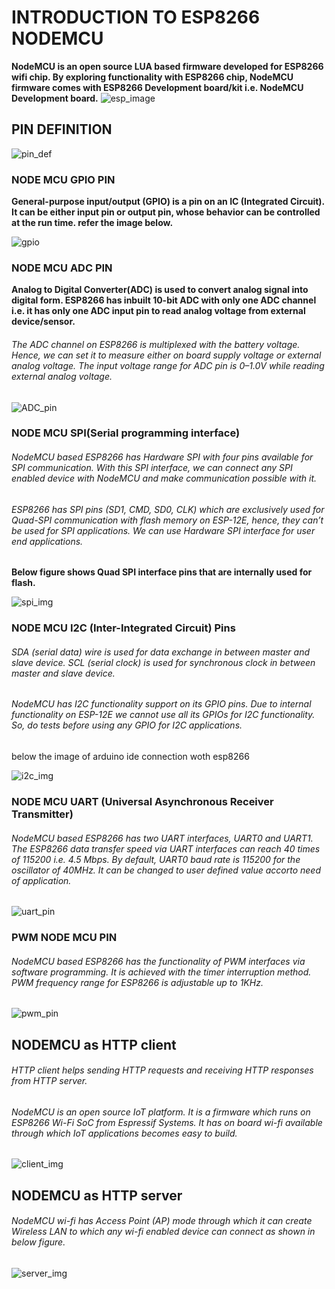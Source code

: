 # INTRODUCTION TO  ESP8266 NODEMCU

**NodeMCU is an open source LUA based firmware developed for ESP8266 wifi chip. By exploring functionality with ESP8266 chip, NodeMCU firmware comes with ESP8266 Development board/kit i.e. NodeMCU Development board.**
![esp_image](https://www.electronicwings.com/public/images/user_images/images/NodeMCU/NodeMCU%20Development%20Boards/Node-MCU-Devkit-1-0.jpg)


## PIN DEFINITION
![pin_def](https://www.electronicwings.com/public/images/user_images/images/NodeMCU/NodeMCU%20Development%20Boards/NODEMCU_DEVKIT_V1_0_PINMAP.png)

### NODE MCU GPIO PIN

**General-purpose input/output (GPIO) is a pin on an IC (Integrated Circuit). It can be either input pin or output pin, whose behavior can be controlled at the run time. refer the image below.**

![gpio](https://www.electronicwings.com/public/images/user_images/images/NodeMCU/NodeMCU%20Basics%20using%20ESPlorer%20IDE/NodeMCU%20GPIO/NodeMCU%20GPIOs.png)

### NODE MCU ADC PIN

**Analog to Digital Converter(ADC) is used to convert analog signal into digital form. ESP8266 has inbuilt 10-bit ADC with only one ADC channel i.e. it has only one ADC input pin to read analog voltage from external device/sensor.**
###### The ADC channel on ESP8266 is multiplexed with the battery voltage. Hence, we can set it to measure either on board supply voltage or external analog voltage. The input voltage range for ADC pin is 0–1.0V while reading external analog voltage.
![ADC_pin](https://www.electronicwings.com/public/images/user_images/images/NodeMCU/NodeMCU%20Basics%20using%20ESPlorer%20IDE/NodeMCU%20ADC/NodeMCU_ADC_Pin.png)

### NODE MCU SPI(Serial programming interface)

###### NodeMCU based ESP8266 has Hardware SPI with four pins available for SPI communication. With this SPI interface, we can connect any SPI enabled device with NodeMCU and make communication possible with it.


###### ESP8266 has SPI pins (SD1, CMD, SD0, CLK) which are exclusively used for Quad-SPI communication with flash memory on ESP-12E, hence, they can’t be used for SPI applications. We can use Hardware SPI interface for user end applications.

**Below figure shows Quad SPI interface pins that are internally used for flash.**

![spi_img](https://www.electronicwings.com/public/images/user_images/images/NodeMCU/NodeMCU%20Basics%20using%20Arduino%20IDE/NodeMCU%20SPI/NodeMCU_SPI_Pins.png)

### NODE MCU I2C (Inter-Integrated Circuit) Pins

###### SDA (serial data) wire is used for data exchange in between master and slave device. SCL (serial clock) is used for synchronous clock in between master and slave device.

###### NodeMCU has I2C functionality support on its GPIO pins. Due to internal functionality on ESP-12E we cannot use all its GPIOs for I2C functionality. So, do tests before using any GPIO for I2C applications.

below the image of arduino ide connection woth esp8266

![i2c_img](https://www.electronicwings.com/public/images/user_images/images/NodeMCU/NodeMCU%20Basics%20using%20ESPlorer%20IDE/NodeMCU%20I2C/Arduino_NodeMCU_I2C_Interface.png)

 ### NODE MCU UART (Universal Asynchronous Receiver Transmitter)
 
 ###### NodeMCU based ESP8266 has two UART interfaces, UART0 and UART1. The ESP8266 data transfer speed via UART interfaces can reach 40 times of 115200 i.e. 4.5 Mbps. By default, UART0 baud rate is 115200 for the oscillator of 40MHz. It can be changed to user defined value accorto need of application.

![uart_pin](https://www.electronicwings.com/public/images/user_images/images/NodeMCU/NodeMCU%20Basics%20using%20ESPlorer%20IDE/NodeMCU%20UART/NodeMCU_UART_Pins.png)

### PWM NODE MCU PIN

###### NodeMCU based ESP8266 has the functionality of PWM interfaces via software programming. It is achieved with the timer interruption method. PWM frequency range for ESP8266 is adjustable up to 1KHz.


![pwm_pin](https://www.electronicwings.com/public/images/user_images/images/NodeMCU/NodeMCU%20Basics%20using%20Arduino%20IDE/NodeMCU%20PWM/NodeMCU_PWM_Pins.png)

## NODEMCU as HTTP client
###### HTTP client helps sending HTTP requests and receiving HTTP responses from HTTP server.
###### NodeMCU is an open source IoT platform. It is a firmware which runs on ESP8266 Wi-Fi SoC from Espressif Systems. It has on board wi-fi available through which IoT applications becomes easy to build.

![client_img](https://www.electronicwings.com/public/images/user_images/images/NodeMCU/NodeMCU%20Basics%20using%20Arduino%20IDE/NodeMCU%20HTTP%20Client/NodeMCU%20HTTP%20Client.png)


## NODEMCU as HTTP server

###### NodeMCU wi-fi has Access Point (AP) mode through which it can create Wireless LAN to which any wi-fi enabled device can connect as shown in below figure.

![server_img](https://www.electronicwings.com/public/images/user_images/images/NodeMCU/NodeMCU%20Basics%20using%20Arduino%20IDE/NodeMCU%20HTTP%20Server/NodeMCU_WiFi_AP_Mode.png)




